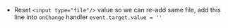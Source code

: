 - Reset `<input type="file"/>` value so we can re-add same file, add this line into `onChange` handler `event.target.value = ''`
